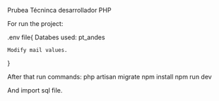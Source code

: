 Prubea Técninca desarrollador PHP

For run the project:

.env file{
	Databes used: pt_andes

	Modify mail values.

}

After that run commands:
php artisan migrate
npm install
npm run dev


And import sql file.